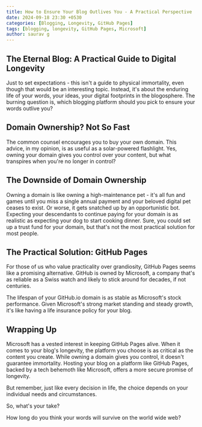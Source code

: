 ```yaml
---
title: How to Ensure Your Blog Outlives You - A Practical Perspective
date: 2024-09-18 23:30 +0530
categories: [Blogging, Longevity, GitHub Pages]
tags: [blogging, longevity, GitHub Pages, Microsoft]
author: saurav g
---
```


## The Eternal Blog: A Practical Guide to Digital Longevity

Just to set expectations - this isn't a guide to physical immortality, even though that would be an interesting topic. Instead, it's about the enduring life of your words, your ideas, your digital footprints in the blogosphere. The burning question is, which blogging platform should you pick to ensure your words outlive you?

## Domain Ownership? Not So Fast

The common counsel encourages you to buy your own domain. This advice, in my opinion, is as useful as a solar-powered flashlight. Yes, owning your domain gives you control over your content, but what transpires when you're no longer in control?

## The Downside of Domain Ownership

Owning a domain is like owning a high-maintenance pet - it's all fun and games until you miss a single annual payment and your beloved digital pet ceases to exist. Or worse, it gets snatched up by an opportunistic bot. Expecting your descendants to continue paying for your domain is as realistic as expecting your dog to start cooking dinner. Sure, you could set up a trust fund for your domain, but that's not the most practical solution for most people.

## The Practical Solution: GitHub Pages

For those of us who value practicality over grandiosity, GitHub Pages seems like a promising alternative. GitHub is owned by Microsoft, a company that's as reliable as a Swiss watch and likely to stick around for decades, if not centuries.

The lifespan of your GitHub.io domain is as stable as Microsoft's stock performance. Given Microsoft's strong market standing and steady growth, it's like having a life insurance policy for your blog.

## Wrapping Up

Microsoft has a vested interest in keeping GitHub Pages alive. When it comes to your blog's longevity, the platform you choose is as critical as the content you create. While owning a domain gives you control, it doesn't guarantee immortality. Hosting your blog on a platform like GitHub Pages, backed by a tech behemoth like Microsoft, offers a more secure promise of longevity.

But remember, just like every decision in life, the choice depends on your individual needs and circumstances. 

So, what's your take? 

How long do you think your words will survive on the world wide web?
